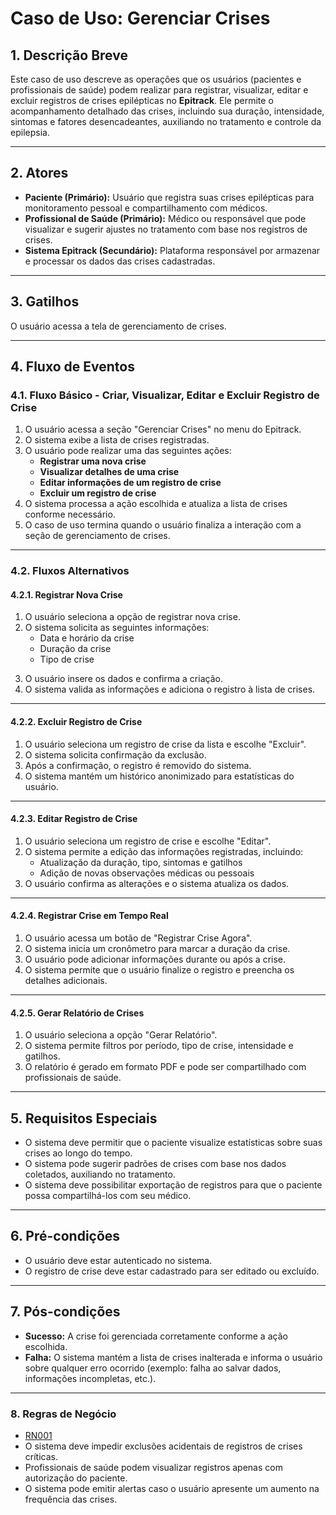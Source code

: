 # **Caso de Uso: Gerenciar Crises**

## **1. Descrição Breve**
Este caso de uso descreve as operações que os usuários (pacientes e profissionais de saúde) podem realizar para registrar, visualizar, editar e excluir registros de crises epilépticas no **Epitrack**. Ele permite o acompanhamento detalhado das crises, incluindo sua duração, intensidade, sintomas e fatores desencadeantes, auxiliando no tratamento e controle da epilepsia.

---

## **2. Atores**
- **Paciente (Primário):** Usuário que registra suas crises epilépticas para monitoramento pessoal e compartilhamento com médicos.
- **Profissional de Saúde (Primário):** Médico ou responsável que pode visualizar e sugerir ajustes no tratamento com base nos registros de crises.
- **Sistema Epitrack (Secundário):** Plataforma responsável por armazenar e processar os dados das crises cadastradas.

---

## **3. Gatilhos**
O usuário acessa a tela de gerenciamento de crises.

---

## **4. Fluxo de Eventos**

### **4.1. Fluxo Básico - Criar, Visualizar, Editar e Excluir Registro de Crise**
1. O usuário acessa a seção "Gerenciar Crises" no menu do Epitrack.
2. O sistema exibe a lista de crises registradas.
3. O usuário pode realizar uma das seguintes ações:
   - **Registrar uma nova crise**
   - **Visualizar detalhes de uma crise**
   - **Editar informações de um registro de crise**
   - **Excluir um registro de crise**
4. O sistema processa a ação escolhida e atualiza a lista de crises conforme necessário.
5. O caso de uso termina quando o usuário finaliza a interação com a seção de gerenciamento de crises.

---

### **4.2. Fluxos Alternativos**

#### **4.2.1. Registrar Nova Crise**
1. O usuário seleciona a opção de registrar nova crise.
2. O sistema solicita as seguintes informações:
   - Data e horário da crise
   - Duração da crise
   - Tipo de crise
<!--
   - Sintomas observados antes, durante e após a crise
   - Possíveis gatilhos (estresse, falta de sono, luzes piscantes, etc.)
   - Intensidade da crise (leve, moderada, severa)
   - Se houve administração de medicamento emergencial
   - Observações adicionais (exemplo: contexto da crise)
-->
3. O usuário insere os dados e confirma a criação.
4. O sistema valida as informações e adiciona o registro à lista de crises.

---

#### **4.2.2. Excluir Registro de Crise**
1. O usuário seleciona um registro de crise da lista e escolhe "Excluir".
2. O sistema solicita confirmação da exclusão.
3. Após a confirmação, o registro é removido do sistema.
4. O sistema mantém um histórico anonimizado para estatísticas do usuário.

---

#### **4.2.3. Editar Registro de Crise**
1. O usuário seleciona um registro de crise e escolhe "Editar".
2. O sistema permite a edição das informações registradas, incluindo:
   - Atualização da duração, tipo, sintomas e gatilhos
   - Adição de novas observações médicas ou pessoais
3. O usuário confirma as alterações e o sistema atualiza os dados.

---

#### **4.2.4. Registrar Crise em Tempo Real**
1. O usuário acessa um botão de "Registrar Crise Agora".
2. O sistema inicia um cronômetro para marcar a duração da crise.
3. O usuário pode adicionar informações durante ou após a crise.
4. O sistema permite que o usuário finalize o registro e preencha os detalhes adicionais.

---

#### **4.2.5. Gerar Relatório de Crises**
1. O usuário seleciona a opção "Gerar Relatório".
2. O sistema permite filtros por período, tipo de crise, intensidade e gatilhos.
3. O relatório é gerado em formato PDF e pode ser compartilhado com profissionais de saúde.

---

## **5. Requisitos Especiais**
- O sistema deve permitir que o paciente visualize estatísticas sobre suas crises ao longo do tempo.
- O sistema pode sugerir padrões de crises com base nos dados coletados, auxiliando no tratamento.
- O sistema deve possibilitar exportação de registros para que o paciente possa compartilhá-los com seu médico.

---

## **6. Pré-condições**
- O usuário deve estar autenticado no sistema.
- O registro de crise deve estar cadastrado para ser editado ou excluído.

---

## **7. Pós-condições**
- **Sucesso:** A crise foi gerenciada corretamente conforme a ação escolhida.
- **Falha:** O sistema mantém a lista de crises inalterada e informa o usuário sobre qualquer erro ocorrido (exemplo: falha ao salvar dados, informações incompletas, etc.).

---

### **8. Regras de Negócio**
- [RN001](../regras-de-negocio.md)
- O sistema deve impedir exclusões acidentais de registros de crises críticas.
- Profissionais de saúde podem visualizar registros apenas com autorização do paciente.
- O sistema pode emitir alertas caso o usuário apresente um aumento na frequência das crises.
